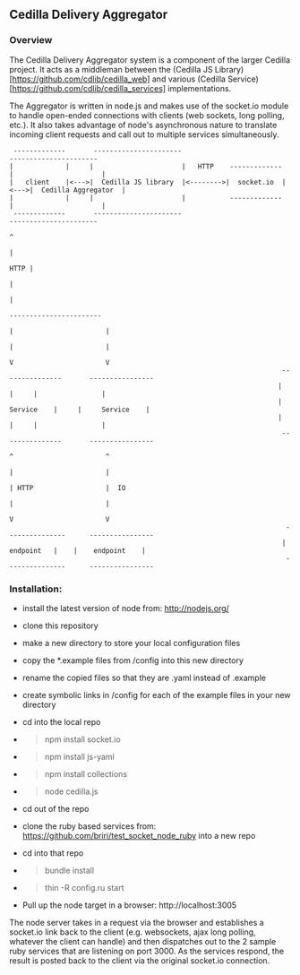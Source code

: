 ## Cedilla Delivery Aggregator

### Overview

The Cedilla Delivery Aggregator system is a component of the larger Cedilla project. It acts as a middleman between the (Cedilla JS Library)[https://github.com/cdlib/cedilla_web] and various (Cedilla Service)[https://github.com/cdlib/cedilla_services] implementations.

The Aggregator is written in node.js and makes use of the socket.io module to handle open-ended connections with clients (web sockets, long polling, etc.). It also takes advantage of node's asynchronous nature to translate incoming client requests and call out to multiple services simultaneously.


```
 -------------       ----------------------                                ----------------------
|             |     |                      |   HTTP    -------------      |                      |
|   client    |<--->|  Cedilla JS library  |<-------->|  socket.io  |<--->|  Cedilla Aggregator  |
|             |     |                      |           -------------      |                      |
 -------------       ----------------------                                ----------------------
                                                                                     ^
                                                                                     |
                                                                                HTTP | 
																					 |
                                                                                     |
                                                                           -----------------------
                                                                          |                       |
																		  |                       |
																		  V                       V
																	---------------	      ----------------
																   |               |     |                |
																   |    Service    |     |     Service    |
																   |               |     |                |
																    ---------------       ----------------
																	      ^                       ^
																	      |                       |
																		  | HTTP                  |  IO
																		  |                       |
																		  V                       V
																     ---------------      ----------------
																	|    endpoint   |    |    endpoint    |
																	 ---------------      ----------------
```
 

### Installation:

* install the latest version of node from: http://nodejs.org/

* clone this repository

* make a new directory to store your local configuration files

* copy the *.example files from /config into this new directory

* rename the copied files so that they are .yaml instead of .example

* create symbolic links in /config for each of the example files in your new directory 

* cd into the local repo

* > npm install socket.io

* > npm install js-yaml

* > npm install collections

* > node cedilla.js

* cd out of the repo

* clone the ruby based services from: https://github.com/briri/test_socket_node_ruby into a new repo

* cd into that repo

* > bundle install

* > thin -R config.ru start

* Pull up the node target in a browser: http://localhost:3005 

The node server takes in a request via the browser and establishes a socket.io link back to the client (e.g. websockets, ajax long polling, whatever the client can handle) and then dispatches out to the 2 sample ruby services that are listening on port 3000. As the services respond, the result is posted back to the client via the original socket.io connection.

